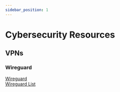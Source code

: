 ```yaml
---
sidebar_position: 1
---
```


# Cybersecurity Resources
## VPNs
### Wireguard
[Wireguard](https://github.com/WireGuard)  
[Wireguard List](https://github.com/stars/morganconnors/lists/wireguard)
